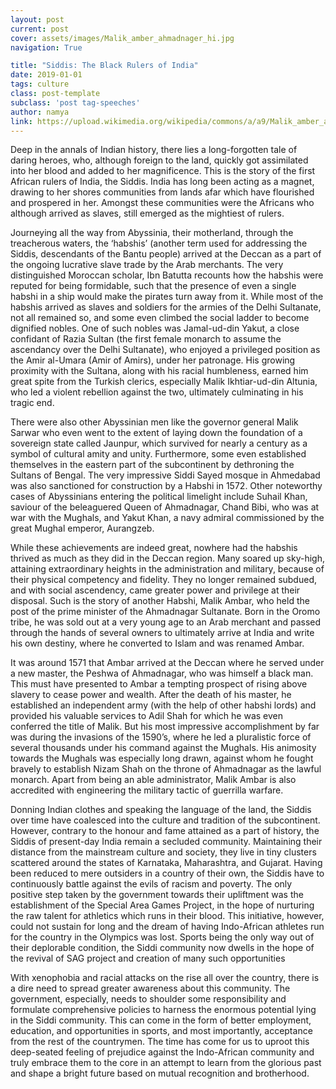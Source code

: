 ```yaml
---
layout: post
current: post
cover: assets/images/Malik_amber_ahmadnager_hi.jpg
navigation: True

title: "Siddis: The Black Rulers of India"
date: 2019-01-01
tags: culture
class: post-template
subclass: 'post tag-speeches'
author: namya
link: https://upload.wikimedia.org/wikipedia/commons/a/a9/Malik_amber_ahmadnager_hi.jpg
---
```

Deep in the annals of Indian history, there lies a long-forgotten tale of daring heroes, who, although foreign to the land, quickly got assimilated into her blood and added to her magnificence. This is the story of the first African rulers of India, the Siddis. India has long been acting as a magnet, drawing to her shores communities from lands afar which have flourished and prospered in her. Amongst these communities were the Africans who although arrived as slaves, still emerged as the mightiest of rulers.

Journeying all the way from Abyssinia, their motherland, through the treacherous waters, the ‘habshis’ (another term used for addressing the Siddis, descendants of the Bantu people) arrived at the Deccan as a part of the ongoing lucrative slave trade by the Arab merchants. The very distinguished Moroccan scholar, Ibn Batutta recounts how the habshis were reputed for being formidable, such that the presence of even a single habshi in a ship would make the pirates turn away from it. While most of the habshis arrived as slaves and soldiers for the armies of the Delhi Sultanate, not all remained so, and some even climbed the social ladder to become dignified nobles. One of such nobles was Jamal-ud-din Yakut, a close confidant of Razia Sultan (the first female monarch to assume the ascendancy over the Delhi Sultanate), who enjoyed a privileged position as the Amir al-Umara (Amir of Amirs), under her patronage. His growing proximity with the Sultana, along with his racial humbleness, earned him great spite from the Turkish clerics, especially Malik Ikhtiar-ud-din Altunia, who led a violent rebellion against the two, ultimately culminating in his tragic end.

There were also other Abyssinian men like the governor general Malik Sarwar who even went to the extent of laying down the foundation of a sovereign state called Jaunpur, which survived for nearly a century as a symbol of cultural amity and unity. Furthermore, some even established themselves in the eastern part of the subcontinent by dethroning the Sultans of Bengal. The very impressive Siddi Sayed mosque in Ahmedabad was also sanctioned for construction by a Habshi in 1572. Other noteworthy cases of Abyssinians entering the political limelight include Suhail Khan, saviour of the beleaguered Queen of Ahmadnagar, Chand Bibi, who was at war with the Mughals, and Yakut Khan, a navy admiral commissioned by the great Mughal emperor, Aurangzeb.

While these achievements are indeed great, nowhere had the habshis thrived as much as they did in the Deccan region. Many soared up sky-high, attaining extraordinary heights in the administration and military, because of their physical competency and fidelity. They no longer remained subdued, and with social ascendency, came greater power and privilege at their disposal. Such is the story of another Habshi, Malik Ambar, who held the post of the prime minister of the Ahmadnagar Sultanate. Born in the Oromo tribe, he was sold out at a very young age to an Arab merchant and passed through the hands of several owners to ultimately arrive at India and write his own destiny, where he converted to Islam and was renamed Ambar.

It was around 1571 that Ambar arrived at the Deccan where he served under a new master, the Peshwa of Ahmadnagar, who was himself a black man. This must have presented to Ambar a tempting prospect of rising above slavery to cease power and wealth. After the death of his master, he established an independent army (with the help of other habshi lords) and provided his valuable services to Adil Shah for which he was even conferred the title of Malik. But his most impressive accomplishment by far was during the invasions of the 1590’s, where he led a pluralistic force of several thousands under his command against the Mughals. His animosity towards the Mughals was especially long drawn, against whom he fought bravely to establish Nizam Shah on the throne of Ahmadnagar as the lawful monarch. Apart from being an able administrator, Malik Ambar is also accredited with engineering the military tactic of guerrilla warfare.

Donning Indian clothes and speaking the language of the land, the Siddis over time have coalesced into the culture and tradition of the subcontinent. However, contrary to the honour and fame attained as a part of history, the Siddis of present-day India remain a secluded community. Maintaining their distance from the mainstream culture and society, they live in tiny clusters scattered around the states of Karnataka, Maharashtra, and Gujarat. Having been reduced to mere outsiders in a country of their own, the Siddis have to continuously battle against the evils of racism and poverty. The only positive step taken by the government towards their upliftment was the establishment of the Special Area Games Project, in the hope of nurturing the raw talent for athletics which runs in their blood. This initiative, however, could not sustain for long and the dream of having Indo-African athletes run for the country in the Olympics was lost. Sports being the only way out of their deplorable condition, the Siddi community now dwells in the hope of the revival of SAG project and creation of many such opportunities

With xenophobia and racial attacks on the rise all over the country, there is a dire need to spread greater awareness about this community. The government, especially, needs to shoulder some responsibility and formulate comprehensive policies to harness the enormous potential lying in the Siddi community. This can come in the form of better employment, education, and opportunities in sports, and most importantly, acceptance from the rest of the countrymen. The time has come for us to uproot this deep-seated feeling of prejudice against the Indo-African community and truly embrace them to the core in an attempt to learn from the glorious past and shape a bright future based on mutual recognition and brotherhood.
